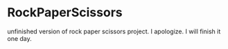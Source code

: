 # RockPaperScissors
unfinished version of rock paper scissors project.
I apologize. I will finish it one day.
